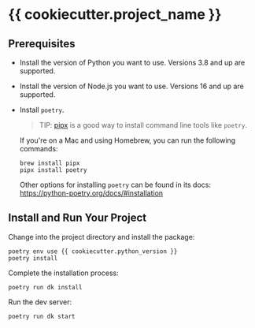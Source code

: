 # {{ cookiecutter.project_name }}

## Prerequisites

- Install the version of Python you want to use. Versions 3.8 and up are
  supported.

- Install the version of Node.js you want to use. Versions 16 and up are
  supported.

- Install `poetry`.

  > TIP: [pipx](https://pypa.github.io/pipx/) is a good way to install
  > command line tools like `poetry`.

  If you're on a Mac and using Homebrew, you can run the following
  commands:

      brew install pipx
      pipx install poetry

  Other options for installing `poetry` can be found in its docs:
  https://python-poetry.org/docs/#installation

## Install and Run Your Project

Change into the project directory and install the package:

    poetry env use {{ cookiecutter.python_version }}
    poetry install

Complete the installation process:

    poetry run dk install

Run the dev server:

    poetry run dk start
